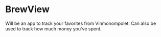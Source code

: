 # BrewView

Will be an app to track your favorites from Vinmonompolet. Can also be used to track how much money you've spent.
